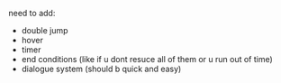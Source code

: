 need to add:
- double jump
- hover
- timer
- end conditions (like if u dont resuce all of them or u run out of time)
- dialogue system (should b quick and easy)
